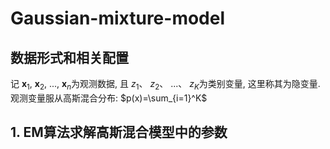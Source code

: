 # Gaussian-mixture-model
## 数据形式和相关配置
记
$\mathbf{x}_1$, 
$\mathbf{x}_2$, 
..., 
$\mathbf{x}_n$为观测数据, 且
$z_1$、
$z_2$、
...、
$z_K$为类别变量, 这里称其为隐变量. 观测变量服从高斯混合分布: 
$p(x)=\sum_{i=1}^K$

## 1. EM算法求解高斯混合模型中的参数
